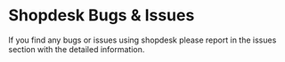 # Shopdesk Bugs & Issues
If you find any bugs or issues using shopdesk please report in the issues section with the detailed information.

